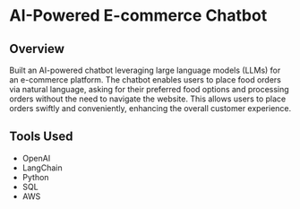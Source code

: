 # AI-Powered E-commerce Chatbot

## Overview
Built an AI-powered chatbot leveraging large language models (LLMs) for an e-commerce platform. The chatbot enables users to place food orders via natural language, asking for their preferred food options and processing orders without the need to navigate the website. This allows users to place orders swiftly and conveniently, enhancing the overall customer experience.

## Tools Used
- OpenAI
- LangChain
- Python
- SQL
- AWS

